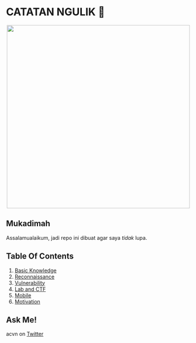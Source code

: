 # CATATAN NGULIK :rocket:

<p align="center"><img src="https://user-images.githubusercontent.com/52058660/89849631-14093c80-dbb3-11ea-9e04-a67d5758b904.jpg" width="500"></p>

## Mukadimah
Assalamualaikum, jadi repo ini dibuat agar saya *tidak* lupa.

## Table Of Contents
1. [Basic Knowledge](https://github.com/acvn/b3lajar/tree/master/basic.md)
2. [Reconnaissance](https://github.com/acvn/b3lajar/blob/master/rekon)
3. [Vulnerability](https://github.com/acvn/b3lajar/blob/master/vuln)
4. [Lab and CTF](https://github.com/acvn/b3lajar/tree/master/ctf.md)
5. [Mobile](https://github.com/acvn/b3lajar/tree/master/mobile.md)
6. [Motivation](https://github.com/acvn/b3lajar/blob/master/motivation.md)
   
## Ask Me!
acvn on [Twitter](https://twitter.com/aldi__satria)
